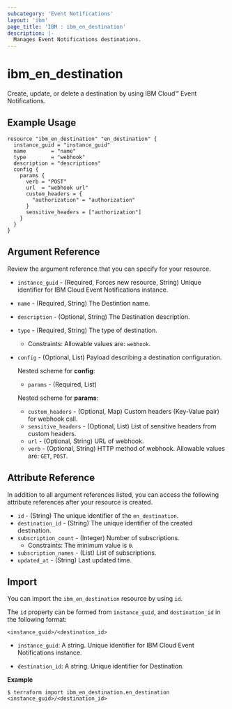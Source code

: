 ```yaml
---
subcategory: 'Event Notifications'
layout: 'ibm'
page_title: 'IBM : ibm_en_destination'
description: |-
  Manages Event Notifications destinations.
---
```


# ibm_en_destination

Create, update, or delete a destination by using IBM Cloud™ Event Notifications.

## Example Usage

```hcl
resource "ibm_en_destination" "en_destination" {
  instance_guid = "instance_guid"
  name        = "name"
  type        = "webhook"
  description = "descriptions"
  config {
    params {
      verb = "POST"
      url  = "webhook url"
      custom_headers = {
        "authorization" = "authorization"
      }
      sensitive_headers = ["authorization"]
    }
  }
}
```

## Argument Reference

Review the argument reference that you can specify for your resource.

- `instance_guid` - (Required, Forces new resource, String) Unique identifier for IBM Cloud Event Notifications instance.

- `name` - (Required, String) The Destintion name.

- `description` - (Optional, String) The Destination description.

- `type` - (Required, String) The type of destination.

  - Constraints: Allowable values are: `webhook`.

- `config` - (Optional, List) Payload describing a destination configuration.

  Nested scheme for **config**:

  - `params` - (Required, List)

  Nested scheme for **params**:

  - `custom_headers` - (Optional, Map) Custom headers (Key-Value pair) for webhook call.
  - `sensitive_headers` - (Optional, List) List of sensitive headers from custom headers.
  - `url` - (Optional, String) URL of webhook.
  - `verb` - (Optional, String) HTTP method of webhook. Allowable values are: `GET`, `POST`.

## Attribute Reference

In addition to all argument references listed, you can access the following attribute references after your resource is created.

- `id` - (String) The unique identifier of the `en_destination`.
- `destination_id` - (String) The unique identifier of the created destination.
- `subscription_count` - (Integer) Number of subscriptions.
  - Constraints: The minimum value is `0`.
- `subscription_names` - (List) List of subscriptions.
- `updated_at` - (String) Last updated time.

## Import

You can import the `ibm_en_destination` resource by using `id`.

The `id` property can be formed from `instance_guid`, and `destination_id` in the following format:

```
<instance_guid>/<destination_id>
```

- `instance_guid`: A string. Unique identifier for IBM Cloud Event Notifications instance.

- `destination_id`: A string. Unique identifier for Destination.

**Example**

```
$ terraform import ibm_en_destination.en_destination <instance_guid>/<destination_id>
```
